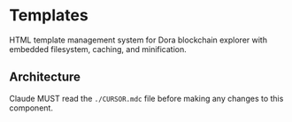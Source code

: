 # Templates

HTML template management system for Dora blockchain explorer with embedded filesystem, caching, and minification.

## Architecture  
Claude MUST read the `./CURSOR.mdc` file before making any changes to this component.